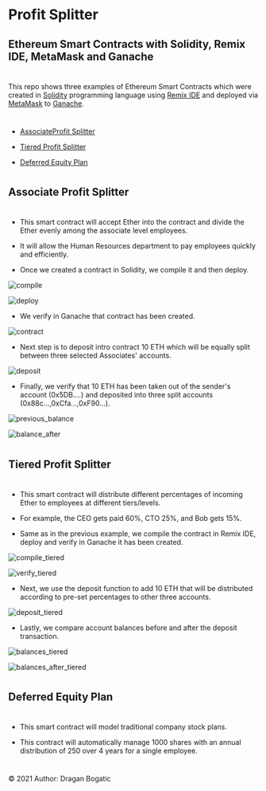 # Profit Splitter 

## Ethereum Smart Contracts with Solidity, Remix IDE, MetaMask and Ganache
#

This repo shows three examples of Ethereum Smart Contracts which were created in [Solidity](https://docs.soliditylang.org/en/v0.7.4/) programming language using [Remix IDE](https://remix.ethereum.org/#optimize=false&runs=200&evmVersion=null&version=soljson-v0.7.4+commit.3f05b770.js/) and deployed via [MetaMask](https://metamask.io/) to [Ganache](https://www.trufflesuite.com/ganache). 
#

* [AssociateProfit Splitter](#associate-profit-splitter)

* [Tiered Profit Splitter](#tiered-profit-splitter)

* [Deferred Equity Plan](#deferred-equity-plan)

#
## Associate Profit Splitter
#

* This smart contract will accept Ether into the contract and divide the Ether evenly among the associate level employees. 

* It will allow the Human Resources department to pay employees quickly and efficiently.

* Once we created a contract in Solidity, we compile it and then deploy.

![compile](images/Screen_Shot3.png)

![deploy](images/Screen_Shot2.png)

* We verify in Ganache that contract has been created.

![contract](images/Screen_Shot1.png)

* Next step is to deposit intro contract 10 ETH which will be equally split between three selected Associates' accounts.

![deposit](images/Screen_Shot4.png)

* Finally, we verify that 10 ETH has been taken out of the sender's account (0x5DB....) and deposited into three split accounts (0x88c...,0xCfa...,0xF90...).

![previous_balance](images/Screen_Shot5.png)

![balance_after](images/Screen_Shot6.png)

#
## Tiered Profit Splitter
#
* This smart contract will distribute different percentages of incoming Ether to employees at different tiers/levels. 

* For example, the CEO gets paid 60%, CTO 25%, and Bob gets 15%.

* Same as in the previous example, we compile the contract in Remix IDE, deploy and verify in Ganache it has been created. 

![compile_tiered](images/Screen_Shot7.png)

![verify_tiered](images/Screen_Shot8.png)

* Next, we use the deposit function to add 10 ETH that will be distributed according to pre-set percentages to other three accounts. 

![deposit_tiered](images/Screen_Shot9.png)

* Lastly, we compare account balances before and after the deposit transaction.

![balances_tiered](images/Screen_Shot10.png)

![balances_after_tiered](images/Screen_Shot11.png)

#
## Deferred Equity Plan
#
* This smart contract will model traditional company stock plans. 

* This contract will automatically manage 1000 shares with an annual distribution of 250 over 4 years for a single employee.

#
© 2021 Author: Dragan Bogatic





